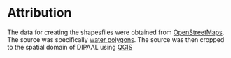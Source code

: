 # Attribution
The data for creating the shapesfiles were obtained from [OpenStreetMaps](https://wiki.osmfoundation.org/wiki/Main_Page). The source was specifically [water polygons](https://osmdata.openstreetmap.de/data/water-polygons.html). The source was then cropped to the spatial domain of DIPAAL using [QGIS](https://www.qgis.org/)